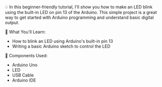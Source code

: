 💡 In this beginner-friendly tutorial, I'll show you how to make an LED blink using the built-in LED on pin 13 of the Arduino. This simple project is a great way to get started with Arduino programming and understand basic digital output.


📌 What You'll Learn:
- How to blink an LED using Arduino's built-in pin 13
- Writing a basic Arduino sketch to control the LED


🔧 Components Used:
- Arduino Uno
- LED
- USB Cable
- Arduino IDE
